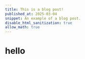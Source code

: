 ```yaml
---
title: This is a blog post!
published_at: 2025-03-04
snippet: An example of a blog post.
disable_html_sanitization: true
allow_math: true
---
```


# hello
